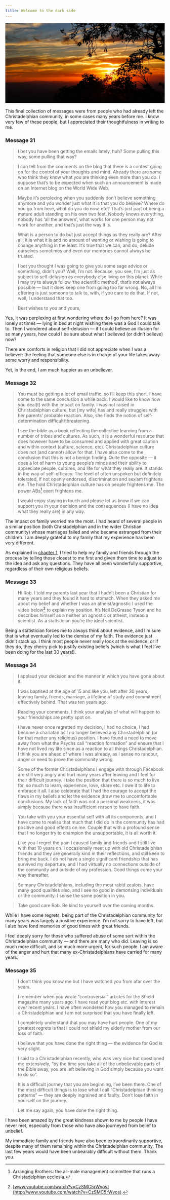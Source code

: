 ```yaml
---
title: Welcome to the dark side
---
```


![](buffalosunset.resized.jpg)

This final collection of messages were from people who had already left the Christadelphian community, in some cases many years before me. I know very few of these people, but I appreciated their thoughtfulness in writing to me.


### Message 31




>I bet you have been getting the emails lately, huh? Some pulling this way, some pulling that way?

>I can tell from the comments on the blog that there is a contest going on for the control of your thoughts and mind. Already there are some who think they know what you are thinking even more than you do. I suppose that’s to be expected when such an announcement is made on an Internet blog on the World Wide Web.

>Maybe it’s perplexing when you suddenly don’t believe something anymore and you wonder just what it is that you do believe? Where do you go from here, what do you do now, etc? That’s just part of being a mature adult standing on his own two feet. Nobody knows everything, nobody has ‘all the answers’, what works for one person may not work for another, and that’s just the way it is.

>What is a person to do but just accept things as they really are? After all, it is what it is and no amount of wanting or wishing is going to change anything in the least. It’s true that we can, and do, delude ourselves sometimes and even our memories cannot always be trusted.

>I bet you thought I was going to give you some sage advice or something, didn’t you? Well, I’m not. Because, you see, I’m just as subject to self-delusion as everybody else living on this planet. While I may try to always follow ‘the scientific method’, that’s not always possible — but it does keep one from going too far wrong. No, all I’m offering is just someone to talk to, with, if you care to do that. If not, well, I understand that too.

>Best wishes to you and yours,


Yes, it was perplexing at first wondering where do I go from here? It was lonely at times — lying in bed at night wishing there was a God I could talk to. Then I wondered about self-delusion — if I could believe an illusion for so many years, how could I be sure about what I believed (or didn’t believe) now?

There are comforts in religion that I did not appreciate when I was a believer: the feeling that someone else is in charge of your life takes away some worry and responsibility.

Yet, in the end, I am much happier as an unbeliever.



### Message 32




>You must be getting a lot of email traffic, so I’ll keep this short. I have come to the same conclusion a while back. I would like to know how you deal(t) with the impact on family. I was not raised in Christadelphian culture, but [my wife] has and really struggles with her parents’ probable reaction. Also, she finds the notion of self-determination difficult/threatening.

>I see the bible as a book reflecting the collective learning from a number of tribes and cultures. As such, it is a wonderful resource that does however have to be consumed and applied with great caution and within context (culture, science, etc). Christadelphian culture does not (and cannot) allow for that. I have also come to the conclusion that this is not a benign finding. Quite the opposite — it does a lot of harm to young people’s minds and their ability to appreciate people, cultures, and life for what they really are. It stands in the way of self-efficacy. The level of often unspoken but definitely tolerated, if not openly endorsed, discrimination and sexism frightens me. The hold Christadelphian culture has on people frightens me. The power ABs[^1] exert frightens me.

>I would enjoy staying in touch and please let us know if we can support you in your decision and the consequences (I have no idea what they really are) in any way.


The impact on family worried me the most. I had heard of several people in a similar position (both Christadelphian and in the wider Christian community) whose marriages failed and who became estranged from their children. I am deeply grateful to my family that my experience has been very different.

As explained in [chapter 1](/unbelievable/ch1/), I tried to help my family and friends through the process by telling those closest to me first and given them time to adjust to the idea and ask any questions. They have all been wonderfully supportive, regardless of their own religious beliefs.



### Message 33


>Hi Rob. I told my parents last year that I hadn’t been a Christian for many years and they found it hard to stomach. When they asked me about my belief and whether I was an atheist/agnostic I used the video below[^2] to explain my position. It’s Neil DeGrasse Tyson and he describes himself as a neither an agnostic or atheist, instead a scientist. As a statistician you’re the ideal scientist.


Being a statistician forces me to always think about evidence, and I’m sure that is what eventually led to the demise of my faith. The evidence just didn’t stack up. I think most people never really look at the evidence, or if they do, they cherry pick to justify existing beliefs (which is what I feel I’ve been doing for the last 30 years!).


### Message 34


>I applaud your decision and the manner in which you have gone about it.

>I was baptised at the age of 15 and like you, left after 30 years, leaving family, friends, marriage, a lifetime of study and commitment effectively behind. That was ten years ago.

>Reading your comments, I think your analysis of what will happen to your friendships are pretty spot on.

>I have never once regretted my decision, I had no choice, I had become a charlatan as I no longer believed any Christadelphian (or for that matter any religious) position. I have found a need to move away from what the Psychs call “reaction formation” and ensure that I have not lived my life since as a reaction to all things Christadelphian. I think you are ahead of where I was already, as I sense no rancour, anger or need to prove the community wrong.

>Some of the former Christadelphians I engage with through Facebook are still very angry and hurt many years after leaving and I feel for their difficult journey. I take the position that there is so much to live for, so much to learn, experience, love, share etc. I owe it to life to embrace it all. I also celebrate that I had the courage to accept the flaws in my beliefs and let the evidence draw me to uncomfortable conclusions. My lack of faith was not a personal weakness, it was simply because there was insufficient reason to have faith.

>You take with you your essential self with all its components, and I have come to realise that much that I did do in the community has had positive and good effects on me. Couple that with a profound sense that I no longer try to champion the unsupportable, it is all worth it.

>Like you I regret the pain I caused family and friends and I still live with that 10 years on. I occasionally meet up with old Christadelphian friends and they are generally kind in their reflections, and still keen to bring me back. I do not have a single significant friendship that has survived my departure, and I had virtually no connections outside of the community and outside of my profession. Good things come your way thereafter.

>So many Christadelphians, including the most rabid zealots, have many good qualities also, and I see no good in demonsing individuals or the community. I sense the same position in you.

>Take good care Rob. Be kind to yourself over the coming months.

While I have some regrets, being part of the Christadelphian community for many years was largely a positive experience. I’m not sorry to have left, but I also have fond memories of good times with great friends.

I feel deeply sorry for those who suffered abuse of some sort within the Christadelphian community — and there are many who did. Leaving is so much more difficult, and so much more urgent, for such people. I am aware of the anger and hurt that many ex-Christadelphians have carried for many years.


### Message 35




>I don’t think you know me but I have watched you from afar over the years.

>I remember when you wrote “controversial” articles for the Shield magazine many years ago. I have read your blog etc. with interest over recent years. I have often wondered how you managed to remain a Christadelphian and I am not surprised that you have finally left.

>I completely understand that you may have hurt people. One of my greatest regrets is that I could not shield my elderly mother from our loss of faith.

>I believe that you have done the right thing — the evidence for God is very slight.

>I said to a Christadelphian recently, who was very nice but questioned me extensively, “by the time you take all of the unbelievable parts of the Bible away, you are left believing in God simply because you want to do so”.

>It is a difficult journey that you are beginning, I’ve been there. One of the most difficult things is to lose what I call “Christadelphian thinking patterns” — they are deeply ingrained and faulty. Don’t lose faith in yourself on the journey.

>Let me say again, you have done the right thing.

I have been amazed by the great kindness shown to me by people I have never met, especially from those who have also journeyed from belief to unbelief.

My immediate family and friends have also been extraordinarily supportive, despite many of them remaining within the Christadelphian community. The last few years would have been unbearably difficult without them. Thank you.


[^1]: Arranging Brothers: the all-male management committee that runs a Christadelphian ecclesia.

[^2]: [www.youtube.com/watch?v=CzSMC5rWvos](http://www.youtube.com/watch?v=CzSMC5rWvos).
